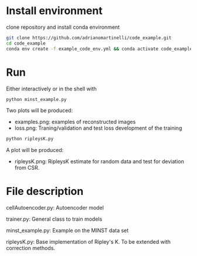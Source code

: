 # Install environment
clone repository and install conda environment
```bash
git clone https://github.com/adrianomartinelli/code_example.git
cd code_example
conda env create -f example_code_env.yml && conda activate code_example
```

# Run
Either interactively or in the shell with
```bash
python minst_example.py
```
Two plots will be produced:
- examples.png: examples of reconstructed images
- loss.png: Traning/validation and test loss development of the training

```bash
python ripleysK.py
```
A plot will be produced:
- ripleysK.png: RipleysK estimate for random data and test for deviation from CSR.



# File description
cellAutoencoder.py: Autoencoder model

trainer.py: General class to train models

minst_example.py: Example on the MINST data set

ripleysK.py: Base implementation of Ripley's K. To be extended with correction methods.
